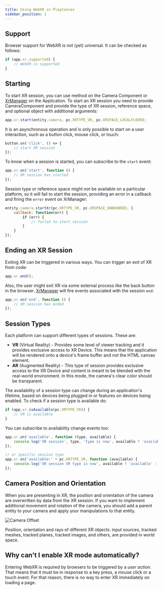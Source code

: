 ```yaml
---
title: Using WebXR in PlayCanvas
sidebar_position: 1
---
```


## Support

Browser support for WebXR is not (yet) universal. It can be checked as follows:

```javascript
if (app.xr.supported) {
    // WebXR is supported
}
```

## Starting

To start XR session, you can use method on the Camera Component or [XrManager][2] on the Application. To start an XR session you need to provide CameraComponent and provide the type of XR session, reference space, and optional object with additional arguments:

```javascript
app.xr.start(entity.camera, pc.XRTYPE_VR, pc.XRSPACE_LOCALFLOOR);
```

It is an asynchronous operation and is only possible to start on a user interaction, such as a button click, mouse click, or touch:

```javascript
button.on('click', () => {
    // start XR session
});
```

To know when a session is started, you can subscribe to the `start` event:

```javascript
app.xr.on('start', function () {
    // XR session has started
});
```

Session type or reference space might not be available on a particular platform, so it will fail to start the session, providing an error in a callback and firing the `error` event on XrManager:

```javascript
entity.camera.startXr(pc.XRTYPE_VR, pc.XRSPACE_UNBOUNDED, {
    callback: function(err) {
        if (err) {
            // failed to start session
        }
    }
});
```

## Ending an XR Session

Exiting XR can be triggered in various ways. You can trigger an exit of XR from code:

```javascript
app.xr.end();
```

Also, the user might exit XR via some external process like the back button in the browser. [XrManager][2] will fire events associated with the session `end`:

```javascript
app.xr.on('end', function () {
    // XR session has ended
});
```

## Session Types

Each platform can support different types of sessions. These are:

 * **VR** (Virtual Reality) - Provides some level of viewer tracking and it provides exclusive access to XR Device. This means that the application will be rendered onto a device's frame buffer and not the HTML canvas element.
 * **AR** (Augmented Reality) - This type of session provides exclusive access to the XR Device and content is meant to be blended with the real-world environment. In this mode, the camera's clear color should be transparent.

The availability of a session type can change during an application's lifetime, based on devices being plugged in or features on devices being enabled. To check if a session type is available do:

```javascript
if (app.xr.isAvailable(pc.XRTYPE_VR)) {
    // VR is available
}
```

You can subscribe to availability change events too:

```javascript
app.xr.on('available', function (type, available) {
    console.log('XR session', type, 'type is now', available ? 'available' : 'unavailable');
});

// or specific session type
app.xr.on('available:' + pc.XRTYPE_VR, function (available) {
    console.log('XR session VR type is now', available ? 'available' : 'unavailable');
});
```

## Camera Position and Orientation

When you are presenting in XR, the position and orientation of the camera are overwritten by data from the XR session. If you want to implement additional movement and rotation of the camera, you should add a parent entity to your camera and apply your manipulations to that entity.

![Camera Offset][1]

Position, orientation and rays of different XR objects: input sources, tracked meshes, tracked planes, tracked images, and others, are provided in world space.

## Why can't I enable XR mode automatically?

Entering WebXR is required by browsers to be triggered by a *user action*. That means that it must be in response to a key press, a mouse click or a touch event. For that reason, there is no way to enter XR immediately on loading a page.

[1]: /images/user-manual/xr/using-webxr/camera-offset.jpg
[2]: https://api.playcanvas.com/classes/Engine.XrManager.html
[3]: https://immersive-web.github.io/layers/
